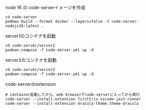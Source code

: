 node 16 の code-serverイメージを作成
```
cd code-server
podman build --format docker --layers=false -t code-server-nodejs16:latest .
```

server1のコンテナを起動
```
cd code-server/server1
podman-compose -f code-server.yml up -d
```

server2のコンテナを起動
```
cd code-server/server2
podman-compose -f code-server.yml up -d
```

code-serverのextension
```
# container起動してから、web browserでcode-serverに入ってから実行
code-server --install-extension firsttris.vscode-jest-runner
code-server --install-extension dracula-theme.theme-dracula
```